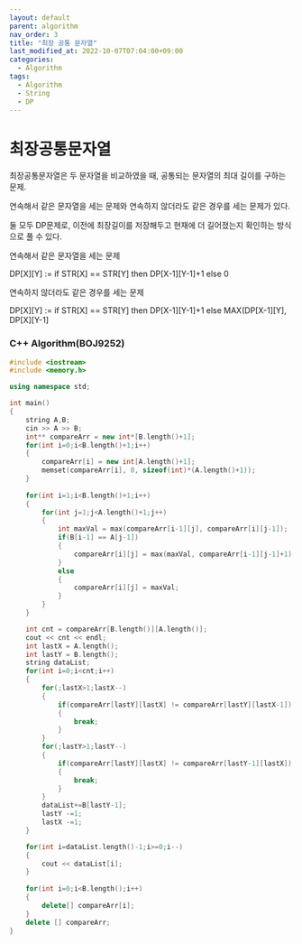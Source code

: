 ```yaml
---
layout: default
parent: algorithm
nav_order: 3
title: "최장 공통 문자열"
last_modified_at: 2022-10-07T07:04:00+09:00
categories:
  - Algorithm
tags:
  - Algorithm
  - String
  - DP
---
```


# 최장공통문자열

최장공통문자열은 두 문자열을 비교하였을 때, 공통되는 문자열의 최대 길이를 구하는 문제.

연속해서 같은 문자열을 세는 문제와 연속하지 않더라도 같은 경우를 세는 문제가 있다.

둘 모두 DP문제로, 이전에 최장길이를 저장해두고 현재에 더 길어졌는지 확인하는 방식으로 풀 수 있다.

연속해서 같은 문자열을 세는 문제

DP[X][Y] := if STR[X] == STR[Y] then DP[X-1][Y-1]+1 else 0

연속하지 않더라도 같은 경우를 세는 문제

DP[X][Y] := if STR[X] == STR[Y] then DP[X-1][Y-1]+1 else MAX(DP[X-1][Y], DP[X][Y-1]

### C++ Algorithm(BOJ9252)

```cpp
#include <iostream>
#include <memory.h>

using namespace std;

int main()
{
    string A,B;
    cin >> A >> B;
    int** compareArr = new int*[B.length()+1];
    for(int i=0;i<B.length()+1;i++)
    {
        compareArr[i] = new int[A.length()+1];
        memset(compareArr[i], 0, sizeof(int)*(A.length()+1));
    }
    
    for(int i=1;i<B.length()+1;i++)
    {
        for(int j=1;j<A.length()+1;j++)
        {
            int maxVal = max(compareArr[i-1][j], compareArr[i][j-1]);
            if(B[i-1] == A[j-1])
            {
                compareArr[i][j] = max(maxVal, compareArr[i-1][j-1]+1);
            }
            else
            {
                compareArr[i][j] = maxVal;
            }
        }
    }

    int cnt = compareArr[B.length()][A.length()];
    cout << cnt << endl;
    int lastX = A.length();
    int lastY = B.length();
    string dataList;
    for(int i=0;i<cnt;i++)
    {
        for(;lastX>1;lastX--)
        {
            if(compareArr[lastY][lastX] != compareArr[lastY][lastX-1])
            {
                break;
            }
        }
        for(;lastY>1;lastY--)
        {
            if(compareArr[lastY][lastX] != compareArr[lastY-1][lastX])
            {
                break;
            }
        }
        dataList+=B[lastY-1];
        lastY -=1;
        lastX -=1;
    }

    for(int i=dataList.length()-1;i>=0;i--)
    {
        cout << dataList[i];
    }
    
    for(int i=0;i<B.length();i++)
    {
        delete[] compareArr[i];
    }
    delete [] compareArr;
}
```